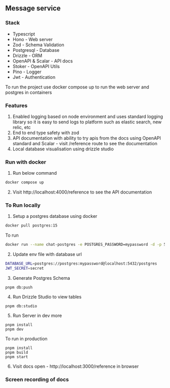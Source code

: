 ## Message service

### Stack

- Typescript
- Hono - Web server
- Zod - Schema Validation
- Postgresql - Database
- Drizzle - ORM
- OpenAPI & Scalar - API docs
- Stoker - OpenAPI Utils
- Pino - Logger
- Jwt - Authentication

To run the project use docker compose up to run the web server and postgres in containers

### Features

1. Enabled logging based on node environment and uses standard logging library so it is easy to send logs to platform such as elastic search, new relic, etc
2. End to end type safety with zod
3. API documentation with ability to try apis from the docs using OpenAPI standard and Scalar - visit /reference route to see the documentation
4. Local database visualisation using drizzle studio

### Run with docker

1. Run below command

```sh
docker compose up
```

2. Visit http://localhost:4000/reference to see the API documentation

### To Run locally

1. Setup a postgres database using docker

```sh
docker pull postgres:15
```

To run

```sh
docker run --name chat-postgres -e POSTGRES_PASSWORD=mypassword -d -p 5432:5432 postgres
```

2. Update env file with database url

```sh
DATABASE_URL=postgres://postgres:mypassword@localhost:5432/postgres
JWT_SECRET=secret
```

3. Generate Postgres Schema

```
pnpm db:push
```

4. Run Drizzle Studio to view tables

```
pnpm db:studio
```

5. Run Server in dev more

```
pnpm install
pnpm dev
```

To run in production

```
pnpm install
pnpm build
pnpm start
```

6. Visit docs open - http://localhost:3000/reference in browser

### Screen recording of docs
